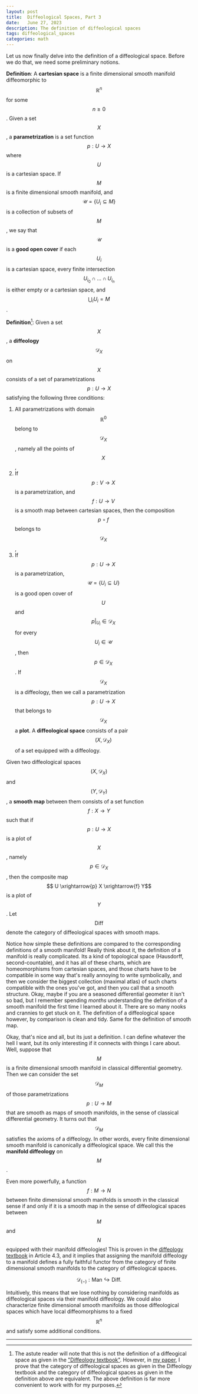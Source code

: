 ```yaml
---
layout: post
title:  Diffeological Spaces, Part 3
date:   June 27, 2023
description: The definition of diffeological spaces
tags: diffeological_spaces
categories: math
---
```


Let us now finally delve into the definition of a diffeological space. Before we do that, we need some preliminary notions.

**Definition**: A **cartesian space** is a finite dimensional smooth manifold diffeomorphic to $$\mathbb{R}^n$$ for some $$n \geq 0$$. Given a set $$X$$, a **parametrization** is a set function $$p : U \to X$$ where $$U$$ is a cartesian space. If $$M$$ is a finite dimensional smooth manifold, and $$\mathcal{U} = \{ U_i \subseteq M \}$$ is a collection of subsets of $$M$$, we say that $$\mathcal{U}$$ is a **good open cover** if each $$U_i$$ is a cartesian space, every finite intersection $$U_{i_0} \cap \dots \cap U_{i_n}$$ is either empty or a cartesian space, and $$\bigcup_i U_i = M$$.

**Definition**[^1]: Given a set $$X$$, a **diffeology** $$\mathcal{D}_X$$ on $$X$$ consists of a set of parametrizations $$p: U \to X$$ satisfying the following three conditions:
1. All parametrizations with domain $$\mathbb{R}^0$$ belong to $$\mathcal{D}_X$$, namely all the points of $$X$$,
2. If $$p : V \to X$$ is a parametrization, and $$f: U \to V$$ is a smooth map between cartesian spaces, then the composition $$p \circ f$$ belongs to $$\mathcal{D}_X$$,
3. If $$p: U \to X$$ is a parametrization, $$\mathcal{U} = \{ U_i \subseteq U \}$$ is a good open cover of $$U$$ and $$p \vert_{U_i} \in \mathcal{D}_X$$ for every $$U_i \in \mathcal{U}$$, then $$p \in \mathcal{D}_X$$.
If $$\mathcal{D}_X$$ is a diffeology, then we call a parametrization $$ p : U \to X$$ that belongs to $$\mathcal{D}_X$$ a **plot**. A **diffeological space** consists of a pair $$(X, \mathcal{D}_X)$$ of a set equipped with a diffeology. 

Given two diffeological spaces $$(X, \mathcal{D}_X)$$ and $$(Y, \mathcal{D}_Y)$$, a **smooth map** between them consists of a set function $$f : X \to Y$$ such that if $$ p : U \to X$$ is a plot of $$X$$, namely $$p \in \mathcal{D}_X$$, then the composite map $$ U \xrightarrow{p} X \xrightarrow{f} Y$$ is a plot of $$Y$$. Let $$\mathsf{Diff}$$ denote the category of diffeological spaces with smooth maps.

Notice how simple these definitions are compared to the corresponding definitions of a smooth manifold! Really think about it, the definition of a manifold is really complicated. Its a kind of topological space (Hausdorff, second-countable), and it has all of these charts, which are homeomorphisms from cartesian spaces, and those charts have to be compatible in some way that's really annoying to write symbolically, and then we consider the biggest collection (maximal atlas) of such charts compatible with the ones you've got, and then you call that a smooth structure. Okay, maybe if you are a seasoned differential geometer it isn't so bad, but I remember spending *months* understanding the definition of a smooth manifold the first time I learned about it. There are so many nooks and crannies to get stuck on it. The definition of a diffeological space however, by comparison is clean and tidy. Same for the definition of smooth map.

Okay, that's nice and all, but its just a definition. I can define whatever the hell I want, but its only interesting if it connects with things I care about. Well, suppose that $$M$$ is a finite dimensional smooth manifold in classical differential geometry. Then we can consider the set $$\mathcal{D}_M$$ of those parametrizations $$ p : U \to M$$ that are smooth as maps of smooth manifolds, in the sense of classical differential geometry. It turns out that $$\mathcal{D}_M$$ satisfies the axioms of a diffeology. In other words, every finite dimensional smooth manifold is canonically a diffeological space. We call this the **manifold diffeology** on $$M$$.

Even more powerfully, a function $$f: M \to N$$ between finite dimensional smooth manifolds is smooth in the classical sense if and only if it is a smooth map in the sense of diffeological spaces between $$M$$ and $$N$$ equipped with their manifold diffeologies! This is proven in the [diffeology textbook](https://www.google.com/books/edition/Diffeology/Nb0xAAAAQBAJ?hl=en) in Article 4.3, and it implies that assigning the manifold diffeology to a manifold defines a fully faithful functor from the category of finite dimensional smooth manifolds to the category of diffeological spaces. 

$$ \mathcal{D}_{(-)} : \mathsf{Man} \hookrightarrow \mathsf{Diff}.$$

Intuitively, this means that we lose nothing by considering manifolds as diffeological spaces via their manifold diffeology. We could also characterize finite dimensional smooth manifolds as those diffeological spaces which have local diffeomorphisms to a fixed $$\mathbb{R}^n$$ and satisfy some additional conditions. 



---
[^1]: The astute reader will note that this is not the definition of a diffeogical space as given in the ["Diffeology textbook"](https://www.google.com/books/edition/Diffeology/Nb0xAAAAQBAJ?hl=en). However, in [my paper](https://arxiv.org/abs/2202.11023), I prove that the category of diffeological spaces as given in the Diffeology textbook and the category of diffeological spaces as given in the definition above are equivalent. The above definition is far more convenient to work with for my purposes.